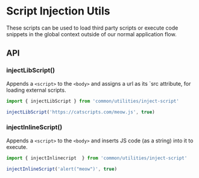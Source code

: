 # Script Injection Utils

These scripts can be used to load third party scripts or execute code snippets in the global context outside of our normal application flow.

## API

### injectLibScript()

Appends a `<script>` to the `<body>` and assigns a url as its `src attribute, for loading external scripts.

```js
import { injectLibScript } from 'common/utilities/inject-script'

injectLibScript('https://catscripts.com/meow.js', true)
```

### injectInlineScript()

Appends a `<script>` to the `<body>` and inserts JS code (as a string) into it to execute.

```js
import { injectInlinecript  } from 'common/utilities/inject-script'

injectInlineScript('alert("meow")', true)
```
